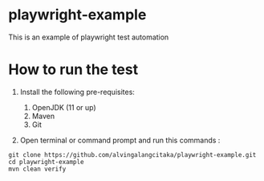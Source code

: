 # playwright-example
This is an example of playwright test automation

# How to run the test
1. Install the following pre-requisites:
   1. OpenJDK (11 or up)
   2. Maven
   3. Git

2. Open terminal or command prompt and run this commands :
```
git clone https://github.com/alvingalangcitaka/playwright-example.git
cd playwright-example
mvn clean verify

```
